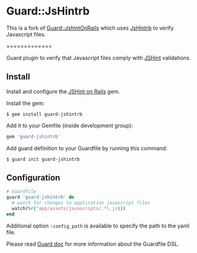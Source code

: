 Guard::JsHintrb
=============
This is a fork of [Guard::JshintOnRails](https://github.com/MrOrz/guard-jshint-on-rails) which uses
[JsHintrb](https://github.com/stereobooster/jshintrb) to verify Javascript files.

=============

Guard plugin to verify that Javascript files comply with [JSHint](http://jslint.com/) validations.


Install
-------

Install and configure the [JSHint on Rails](https://github.com/liquid/jshint_on_rails) gem.

Install the gem:

    $ gem install guard-jshintrb

Add it to your Gemfile (inside development group):

``` ruby
gem 'guard-jshintrb'
```

Add guard definition to your Guardfile by running this command:

    $ guard init guard-jshintrb

Configuration
-------------

``` ruby
# Guardfile
guard 'guard-jshintrb' do
  # watch for changes to application javascript files
  watch(%r{^app/assets/javascripts/.*\.js$})
end
```

Additional option `:config_path` is available to specify the path to the yaml file.

Please read [Guard doc](https://github.com/guard/guard#readme) for more information about the Guardfile DSL.
